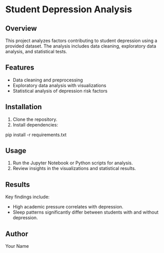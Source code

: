 # Student Depression Analysis

## Overview
This project analyzes factors contributing to student depression using a provided dataset. The analysis includes data cleaning, exploratory data analysis, and statistical tests.

## Features
- Data cleaning and preprocessing
- Exploratory data analysis with visualizations
- Statistical analysis of depression risk factors

## Installation
1. Clone the repository.
2. Install dependencies:

pip install -r requirements.txt


## Usage
1. Run the Jupyter Notebook or Python scripts for analysis.
2. Review insights in the visualizations and statistical results.

## Results
Key findings include:
- High academic pressure correlates with depression.
- Sleep patterns significantly differ between students with and without depression.

## Author
Your Name
